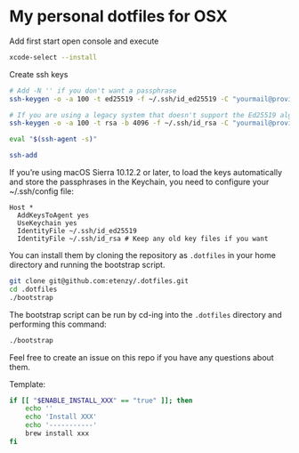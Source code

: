 # My personal dotfiles for OSX

Add first start open console and execute

```bash
xcode-select --install
```

Create ssh keys

```bash
# Add -N '' if you don't want a passphrase
ssh-keygen -o -a 100 -t ed25519 -f ~/.ssh/id_ed25519 -C "yourmail@provider.tld"

# If you are using a legacy system that doesn't support the Ed25519 algorithm, use:
ssh-keygen -o -a 100 -t rsa -b 4096 -f ~/.ssh/id_rsa -C "yourmail@provider.tld"

eval "$(ssh-agent -s)"

ssh-add
```

If you’re using macOS Sierra 10.12.2 or later, to load the keys automatically and store the passphrases in the Keychain, you need to configure your ~/.ssh/config file:

```
Host *
  AddKeysToAgent yes
  UseKeychain yes
  IdentityFile ~/.ssh/id_ed25519
  IdentityFile ~/.ssh/id_rsa # Keep any old key files if you want
```


You can install them by cloning the repository as `.dotfiles` in your home directory and running the bootstrap script.

```bash
git clone git@github.com:etenzy/.dotfiles.git
cd .dotfiles
./bootstrap
```

The bootstrap script can be run by cd-ing into the `.dotfiles` directory and performing this command:

```bash
./bootstrap
```

Feel free to create an issue on this repo if you have any questions about them.

Template:

```bash
if [[ "$ENABLE_INSTALL_XXX" == "true" ]]; then
    echo ''
    echo 'Install XXX'
    echo '-----------'
    brew install xxx
fi
```
